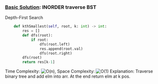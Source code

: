 ### [Basic Solution](/BinaryTree/kthSmallest/basic_sol.py): INORDER traverse BST

Depth-First Search

```python
    def kthSmallest(self, root, k: int) -> int:
        res = []
        def dfs(root):
            if root:
                dfs(root.left)
                res.append(root.val)
                dfs(root.right)
        dfs(root)
        return res[k-1]
```
Time Complexity: ![O(n)](<https://latex.codecogs.com/svg.image?\inline&space;O(n)>), Space Complexity: ![O(1)](<https://latex.codecogs.com/svg.image?\inline&space;O(1)>)
Explanation: Traverse binary tree and add elm into arr. At the end return elm at k pos.